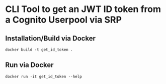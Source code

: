 # CLI Tool to get an JWT ID token from a Cognito Userpool via SRP 

## Installation/Build via Docker
```
docker build -t get_id_token .
```

## Run via Docker

```
docker run -it get_id_token --help 
```
